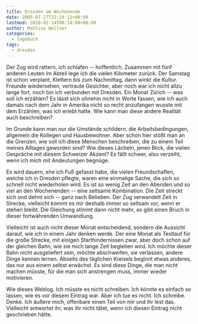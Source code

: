 ```yaml
---
title: Dresden am Wochenende
date: 2005-07-27T22:24:12+00:00
lastmod: 2020-02-14T00:14:08+00:00
author: Mathias Wellner
categories:
  - tagebuch
tags:
  - dresden
---
```

Der Zug wird rattern, ich schlafen -- hoffentlich. Zusammen mit fünf anderen Leuten im Abteil lege ich die vielen Kilometer zurück. Der Samstag ist schon verplant, Klettern bis zum Nachmittag, dann winkt die Kultur. Freunde wiedersehen, vertraute Gesichter, aber noch war ich nicht allzu lange fort, noch bin ich verbunden mit Dresden. Ein Monat Zürich -- was soll ich erzählen? Es lässt sich ohnehin nicht in Worte fassen, wie ich auch damals nach dem Jahr in Amerika nicht so recht anzufangen wusste mit dem Erzählen, was ich erlebt hatte. Wie kann man diese andere Realität auch beschreiben?

Im Grunde kann man nur die Umstände schildern, die Arbeitsbedingungen, allgemein die Kollegen und Hausbewohner. Aber schon hier stößt man an die Grenzen, wie soll ich diese Menschen beschreiben, die zu einem Teil meines Alltages geworden sind? Wie dieses Lächeln, jenen Blick, die vielen Gespräche mit diesem Schweizer Akzent? Es fällt schwer, also verzeiht, wenn ich mich mit Andeutungen begnüge.

Es wird dauern, ehe ich Fuß gefasst habe, die vielen Freundschaften, welche ich in Dresden pflegte, waren eine einmalige Sache, die sich so schnell nicht wiederholen wird. Es ist so wenig Zeit an den Abenden und so viel an den Wochenenden -- eine seltsame Kombination. Die Zeit streckt sich und dehnt sich -- ganz nach Belieben. Der Zug verwandelt Zeit in Strecke, vielleicht kommt es mir deshalb immer so seltsam vor, wenn er stehen bleibt. Die Gleichung stimmt dann nicht mehr, es gibt einen Bruch in dieser fortwährenden Umwandlung.

Vielleicht ist auch nicht dieser Monat entscheidend, sondern die Aussicht darauf, wie ich in einem Jahr denken werde. Der eine Monat als Testlauf für die große Strecke, mit einigen Starthindernissen zwar, aber doch schon auf der gleichen Bahn, wie sie mich lange Zeit begleiten wird. Ich möchte dieser Bahn nicht ausgeliefert sein, möchte abschweifen, sie verlassen, andere Dinge kennen lernen. Abseits des täglichen Kreisels beginnt etwas anderes, das nur aus einem selbst erwächst. Es sind diese Dinge, die man nicht machen müsste, für die man sich anstrengen muss, immer wieder motivieren.

Wie dieses Weblog. Ich müsste es nicht schreiben. Ich könnte es einfach so lassen, wie es vor diesem Eintrag war. Aber ich tue es nicht. Ich schreibe. Denke. Ich äußere mich, offenbare einen Teil von mir und ihr lest das. Vielleicht antwortet ihr, was ihr nicht tätet, wenn ich diesen Eintrag nicht geschrieben hätte. 